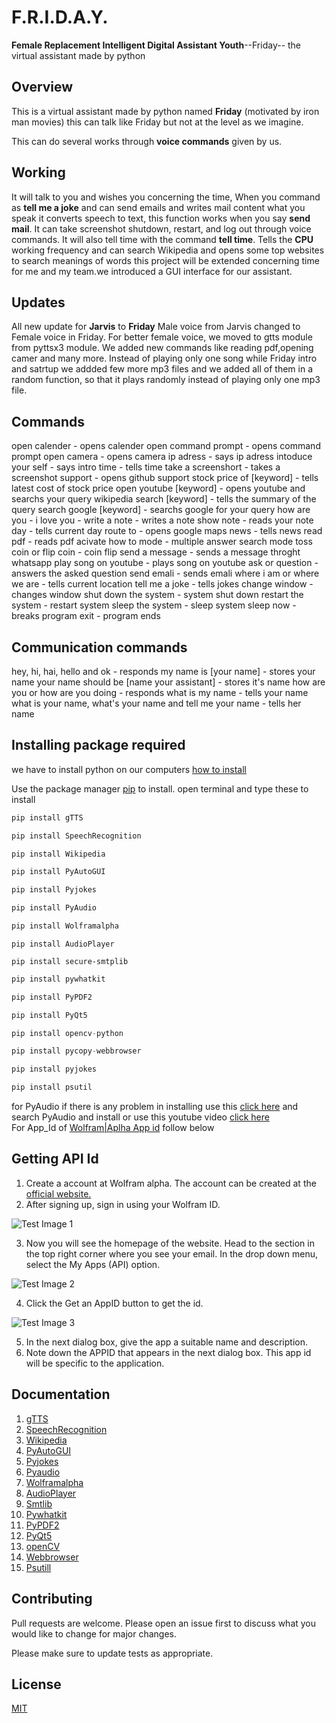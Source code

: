# F.R.I.D.A.Y.
**Female Replacement Intelligent Digital Assistant Youth**--Friday--
 the virtual assistant made by python  

## Overview
This is a virtual assistant made by python named **Friday** (motivated by iron man movies)
this can talk like Friday but not at the level as we imagine.                                             

This can do several works through **voice commands** given by us.

## Working
It will talk to you and wishes you concerning the time,
When you command as **tell me a joke** and can send emails and writes mail content what you speak it converts speech to text, this function works when you say **send mail**. It can take screenshot shutdown, restart, and log out through voice commands. It will also tell time with the command **tell time**. Tells the **CPU** working frequency and can search Wikipedia and opens some top websites to search meanings of words this project will be extended concerning time for me and my team.we introduced a GUI interface for our assistant.

## Updates
All new update for **Jarvis** to **Friday**
Male voice from Jarvis changed to Female voice in Friday.
For better female voice, we moved to gtts module from pyttsx3 module.
We added new commands like reading pdf,opening camer and many more.
Instead of playing only one song while Friday intro and satrtup we addded few more mp3 files and we added all of them in a random function, so that it plays randomly instead of playing only one mp3 file.


## Commands
 

open calender - opens calender
open command prompt - opens command prompt
open camera - opens camera
ip adress - says ip adress
intoduce your self - says intro
time - tells time
take a screenshort - takes a screenshot
support - opens github support
stock price of [keyword] - tells latest cost of stock price
open youtube [keyword] - opens youtube and searchs your query
wikipedia search [keyword] - tells the summary of the query
search google [keyword] - searchs google for your query
how are you - 
i love you - 
write a note - writes a note 
show note - reads your note
day - tells current day 
route to - opens google maps 
news - tells news
read pdf - reads pdf
acivate how to mode - multiple answer search mode
toss coin or flip coin - coin flip 
send a message - sends a message throght whatsapp
play song on youtube - plays song on youtube
ask or question - answers the asked question
send emali - sends emali
where i am or where we are - tells current location
tell me a joke - tells jokes
change window - changes window
shut down the system - system shut down
restart the system - restart system
sleep the system - sleep system
sleep now - breaks program
exit - program ends


## Communication commands
hey, hi, hai, hello and ok - responds
my name is [your name] - stores your name
your name should be [name your assistant] - stores it's name
how are you  or how are you doing - responds
what is my name - tells your name
what is your name,  what's your name and tell me your name  - tells her name                                                                                                                                                                                                                                                 


## Installing package required
we have to install python on our computers [how to install](https://www.youtube.com/watch?v=uDbDIhR76H4&t=13s)

Use the package manager [pip](https://pip.pypa.io/en/stable/) to install.
open terminal and type these to install

```python
pip install gTTS
```
```python
pip install SpeechRecognition
```
```python
pip install Wikipedia
```
```python
pip install PyAutoGUI
```
```python
pip install Pyjokes
```
```python
pip install PyAudio
```
```python
pip install Wolframalpha 
```
```pyhton
pip install AudioPlayer
```
```pyhton
pip install secure-smtplib
```
```python
pip install pywhatkit
```
```python
pip install PyPDF2
```
```python
pip install PyQt5
```
```python
pip install opencv-python
```
```python
pip install pycopy-webbrowser
```
```python
pip install pyjokes
```
```python
pip install psutil
```
for PyAudio if there is any problem in installing use this [click here](https://www.lfd.uci.edu/~gohlke/pythonlibs/) and search PyAudio and install
or use this youtube video [click here](https://www.youtube.com/watch?v=-3am_5jMzJ4&t=307s)                                                                              
For App_Id of [Wolfram|Aplha App id](https://www.wolframalpha.com/) follow below                              
                                                                                                         
## Getting API Id

1. Create a account at Wolfram alpha. The account can be created at the [official website.](https://www.wolframalpha.com/)                                                                                            
2. After signing up, sign in using your Wolfram ID.

![Test Image 1](https://media.geeksforgeeks.org/wp-content/uploads/20191001183258/Screenshot-734-1024x214.png)                                  

3. Now you will see the homepage of the website. Head to the section in the top right corner where you see your email. In the drop down menu, select the My Apps (API) option.

![Test Image 2](https://media.geeksforgeeks.org/wp-content/uploads/20191001183957/Screenshot-818.png)



4. Click the Get an AppID button to get the id.                                                 

![Test Image 3](https://media.geeksforgeeks.org/wp-content/uploads/20191001184339/Screenshot-920.png)

5. In the next dialog box, give the app a suitable name and description.
6. Note down the APPID that appears in the next dialog box. This app id will be specific to the application.


## Documentation
1. [gTTS](https://pypi.org/project/gTTS/)
2. [SpeechRecognition](https://pypi.org/project/SpeechRecognition/)
3. [Wikipedia](https://pypi.org/project/wikipedia/)
4. [PyAutoGUI](https://pypi.org/project/PyAutoGUI/)
5. [Pyjokes](https://pypi.org/project/pyjokes/)
6. [Pyaudio](https://pypi.org/project/PyAudio/)
7. [Wolframalpha](https://pypi.org/project/wolframalpha/)
8. [AudioPlayer](https://pypi.org/project/audioplayer/)
9. [Smtlib](https://pypi.org/project/secure-smtplib/)
10. [Pywhatkit](https://pypi.org/project/pywhatkit/)
11. [PyPDF2](https://pypi.org/project/PyPDF2/)
12. [PyQt5](https://pypi.org/project/PyQt5/)
13. [openCV](https://pypi.org/project/opencv-python/)
14. [Webbrowser](https://pypi.org/project/pycopy-webbrowser/)
15. [Psutill](https://pypi.org/project/psutil/)
## Contributing
Pull requests are welcome. Please open an issue first to discuss what you would like to change for major changes.

Please make sure to update tests as appropriate.
## License
[MIT](https://choosealicense.com/licenses/mit/)

